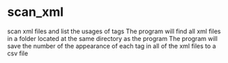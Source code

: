 # scan_xml
scan xml files and list the usages of tags
The program will find all xml files in a folder located at the same directory as the program
The program will save the number of the appearance of each tag in all of the xml files to a csv file
